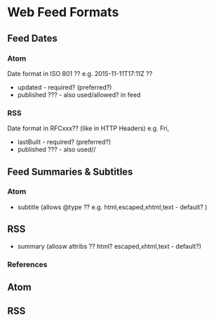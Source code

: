 # Web Feed Formats

## Feed Dates

### Atom

Date format in ISO 801 ?? e.g.  2015-11-11T17:11Z   ??

- updated        - required?  (preferred?)
- published ???  - also used/allowed? in feed

### RSS

Date format in RFCxxx??  (like in HTTP Headers)  e.g. Fri,

- lastBuilt     - required? (preferred?)
- published ???  - also used//

## Feed Summaries & Subtitles

### Atom

- subtitle   (allows @type ?? e.g. html,escaped,xhtml,text - default? )

## RSS

- summary (allosw attribs ?? html? escaped,xhtml,text - default?)




### References

## Atom

## RSS


